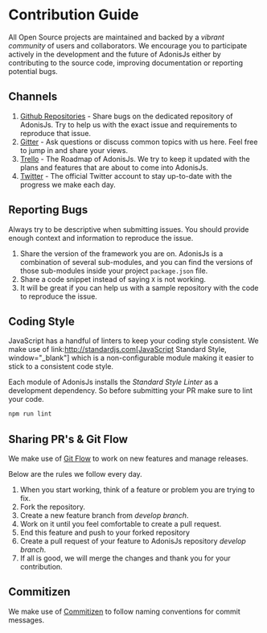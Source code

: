 # Contribution Guide

All Open Source projects are maintained and backed by a *vibrant community* of users and collaborators. We encourage you to participate actively in the development and the future of AdonisJs either by contributing to the source code, improving documentation or reporting potential bugs.

## Channels

1. [Github Repositories](https://github.com/adonisjs) - Share bugs on the dedicated repository of AdonisJs. Try to help us with the exact issue and requirements to reproduce that issue.
2. [Gitter](https://gitter.im/adonisjs/adonis-framework) - Ask questions or discuss common topics with us here. Feel free to jump in and share your views.
3. [Trello](https://trello.com/b/yzpqCgdl/adonis-for-humans) - The Roadmap of AdonisJs. We try to keep it updated with the plans and features that are about to come into AdonisJs.
4. [Twitter](https://twitter.com/adonisframework) - The official Twitter account to stay up-to-date with the progress we make each day.

## Reporting Bugs

Always try to be descriptive when submitting issues. You should provide enough context and information to reproduce the issue.

1. Share the version of the framework you are on. AdonisJs is a combination of several sub-modules, and you can find the versions of those sub-modules inside your project `package.json` file.
2. Share a code snippet instead of saying `X` is not working.
3. It will be great if you can help us with a sample repository with the code to reproduce the issue.

## Coding Style

JavaScript has a handful of linters to keep your coding style consistent. We make use of link:http://standardjs.com[JavaScript Standard Style, window="_blank"] which is a non-configurable module making it easier to stick to a consistent code style.

Each module of AdonisJs installs the *Standard Style Linter* as a development dependency. So before submitting your PR make sure to lint your code.

```bash
npm run lint
```

## Sharing PR's & Git Flow

We make use of [Git Flow](https://www.atlassian.com/git/tutorials/comparing-workflows/gitflow-workflow) to work on new features and manage releases.

Below are the rules we follow every day.

1. When you start working, think of a feature or problem you are trying to fix.
2. Fork the repository.
3. Create a new feature branch from *develop branch*.
4. Work on it until you feel comfortable to create a pull request.
5. End this feature and push to your forked repository
6. Create a pull request of your feature to AdonisJs repository *develop branch*.
7. If all is good, we will merge the changes and thank you for your contribution.

## Commitizen

We make use of [Commitizen](https://commitizen.github.io/cz-cli) to follow naming conventions for commit messages.
